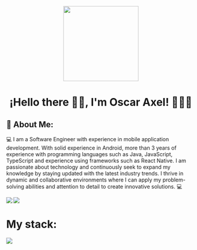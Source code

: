 <p align="center" width="300">
   <img align="center" width="200" src="img/realmeimg.png" />
   <h1 align="center">¡Hello there 👋🏼, I'm Oscar Axel! 👨🏻‍💻</h1>
</p>

## 🚀 About Me:
💻 I am a Software Engineer with experience in mobile application development. With solid experience in Android, more than 3 years of experience with programming languages such as Java, JavaScript, TypeScript and experience using frameworks such as React Native. I am passionate about technology and continuously seek to expand my knowledge by staying updated with the latest industry trends. I thrive in dynamic and collaborative environments where I can apply my problem-solving abilities and attention to detail to create innovative solutions. 💻

<img align="left" src="https://github-readme-stats.vercel.app/api?username=AxeLoza21&show_icons=true&locale=en&theme=tokyonight&rank_icon=percentile" />
<img src="https://github-readme-stats.vercel.app/api/top-langs?username=AxeLoza21&show_icons=true&locale=en&layout=compact&theme=tokyonight" />

<br>
<h1>My stack:</h1>
<img src="https://skillicons.dev/icons?i=react,astro,nextjs,nodejs,js,ts,css,html,python,tailwind,firebase,androidstudio,mysql,git,github&theme=dark"/>
